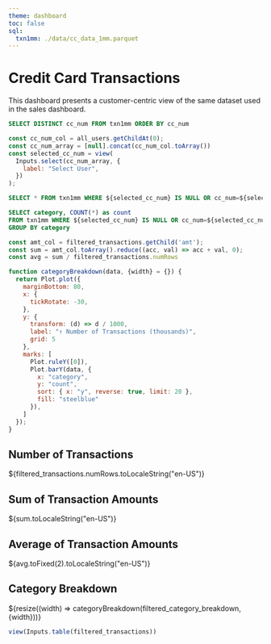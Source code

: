 ```yaml
---
theme: dashboard
toc: false
sql:
  txn1mm: ./data/cc_data_1mm.parquet
---
```

# Credit Card Transactions
This dashboard presents a customer-centric view of the same dataset used in the sales dashboard.

```sql id=all_users
SELECT DISTINCT cc_num FROM txn1mm ORDER BY cc_num
```

```js
const cc_num_col = all_users.getChildAt(0);
const cc_num_array = [null].concat(cc_num_col.toArray())
const selected_cc_num = view(
  Inputs.select(cc_num_array, {
    label: "Select User",
  })
);
```

```sql id=filtered_transactions
SELECT * FROM txn1mm WHERE ${selected_cc_num} IS NULL OR cc_num=${selected_cc_num}
```
```sql id=filtered_category_breakdown
SELECT category, COUNT(*) as count
FROM txn1mm WHERE ${selected_cc_num} IS NULL OR cc_num=${selected_cc_num} 
GROUP BY category
```

```js
const amt_col = filtered_transactions.getChild('amt');
const sum = amt_col.toArray().reduce((acc, val) => acc + val, 0);
const avg = sum / filtered_transactions.numRows
```

```js
function categoryBreakdown(data, {width} = {}) {
  return Plot.plot({
    marginBottom: 80,
    x: {
      tickRotate: -30,
    },
    y: {
      transform: (d) => d / 1000,
      label: "↑ Number of Transactions (thousands)",
      grid: 5
    },
    marks: [
      Plot.ruleY([0]),
      Plot.barY(data, {
        x: "category",
        y: "count",
        sort: { x: "y", reverse: true, limit: 20 },
        fill: "steelblue"
      }),
    ]
  });
}
```

<div class="grid grid-cols-3">
  <div class="card">
    <h2>Number of Transactions</h2>
    <span class="big">${filtered_transactions.numRows.toLocaleString("en-US")}</span>
  </div>
  <div class="card">
    <h2>Sum of Transaction Amounts</h2>
    <span class="big">${sum.toLocaleString("en-US")}</span>
  </div>
  <div class="card">
    <h2>Average of Transaction Amounts</h2>
    <span class="big">${avg.toFixed(2).toLocaleString("en-US")}</span>
  </div>
  <div class="card grid-rowspan-4 grid-colspan-3">
    <h2>Category Breakdown</h2>
    ${resize((width) => categoryBreakdown(filtered_category_breakdown, {width}))}
  </div>
</div>


```js
view(Inputs.table(filtered_transactions))
```